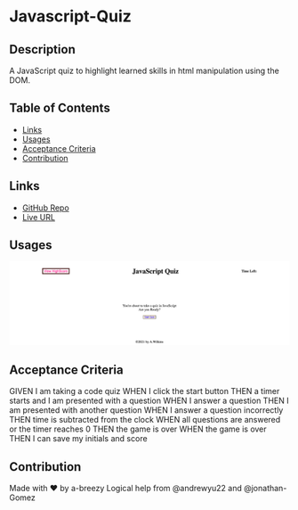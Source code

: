 # Javascript-Quiz

## Description

A JavaScript quiz to highlight learned skills in html manipulation using the DOM.

## Table of Contents

- [Links](#links)
- [Usages](#usages)
- [Acceptance Criteria](#acceptance-criteria)
- [Contribution](#contribution)

## Links

- [GitHub Repo](https://github.com/a-breezy/Javascript-Quiz)
- [Live URL](https://a-breezy.github.io/Javascript-Quiz/)

## Usages

![img of javascript quiz website](./assets/images/javascript-quiz.png)

## Acceptance Criteria

GIVEN I am taking a code quiz
WHEN I click the start button
THEN a timer starts and I am presented with a question
WHEN I answer a question
THEN I am presented with another question
WHEN I answer a question incorrectly
THEN time is subtracted from the clock
WHEN all questions are answered or the timer reaches 0
THEN the game is over
WHEN the game is over
THEN I can save my initials and score

## Contribution

Made with ❤️ by a-breezy
Logical help from @andrewyu22 and @jonathan-Gomez
